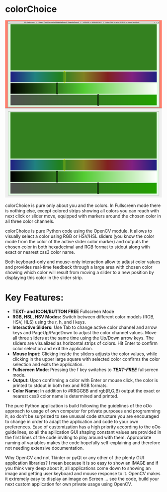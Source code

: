 # colorChoice

![colorChoice Windowed](colorChoiceWindowed.png "May the power of oOo be with you!")
![colorChoice Fullscreen](colorChoiceFullscreen.png "May the power of oOo be with you!")


colorChoice is pure only about you and the colors. In Fullscreen mode there is nothing else, except colored strips showing all colors you can reach with next click or slider move, equipped with markers around the chosen color in all three color channels. 

colorChoice is pure Python code using the OpenCV module. It allows to visually select a color using RGB or HSV/HSL sliders (you know the color mode from the color of the active slider color marker) and outputs the chosen color in both hexadecimal and RGB format to stdout along with exact or nearest css3 color name. 

Both keyboard-only and mouse-only interaction allow to adjust color values and provides real-time feedback through a large area with chosen color showing which color will result from moving a slider to a new position by displaying this color in the slider strip.

# Key Features:
<ul><li><b>TEXT- and ICON/BUTTON FREE</b> Fullscreen Mode</li>
</li><li><b>RGB, HSL, HSV Modes:</b> Switch between different color models (RGB, HSV, HLS) using the r, h, and l keys.
</li><li><b>	Interactive Sliders:</b> Use Tab to change active color channel and arrow keys and PageUp/PageDown to adjust the color channel values. Move all three sliders at the same time using the Up/Down arrow keys. The sliders are visualized as horizontal strips of colors. Hit Enter to confirm color selection and exit the application. 
</li><li><b>Mouse Input:</b> Clicking inside the sliders adjusts the color values, while clicking in the upper large square with selected color confirms the color selection and exits the application.
</li><li><b>Fullscreen Mode</b>: Pressing the f key switches to <b><i>TEXT-FREE</i></b> fullscreen mode.
</li><li><b>Output:</b> Upon confirming a color with Enter or mouse click, the color is printed to stdout in both hex and RGB formats.
</li><li><b>Color Name:</b> In addition to #RRGGBB and rgb(R,G,B) output the exact or nearest css3 color name is determined and printed.
</li></ul>

The pure Python application is build following the guidelines of the oOo approach to usage of own computer for private purposes and programming it, so don't be surprized to see unusual code structure you are encouraged to change in order to adapt the application and code to your own preferences. Ease of customization has a high priority according to the oOo guidelines, so all the apllication GUI shaping constant values are provided in the first lines of the code inviting to play around with them. Appropriate naming of variables makes the code hopefully self-explaining  and therefore not needing extensive documentation. 

Why OpenCV and not Tkinter or pyQt or any other of the plenty GUI application libraries? I mean because it is so easy to show an IMAGE and if you think very deep about it, all applications come down to showing an image and getting user keyboard and mouse response to it. OpenCV makes it extremely easy to display an image on Screen ... see the code, build your next custom application for own private usage using OpenCV. 

